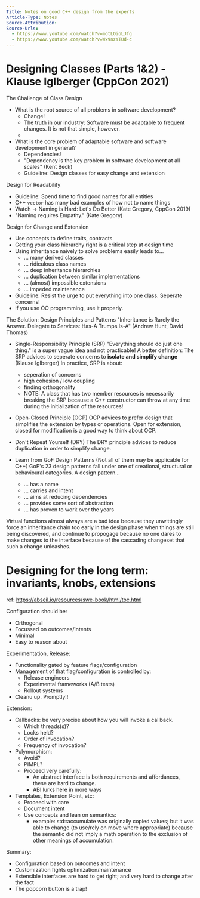 ```yaml
---
Title: Notes on good C++ design from the experts
Article-Type: Notes
Source-Attribution: 
Source-Urls:
  - https://www.youtube.com/watch?v=motLOioLJfg
  - https://www.youtube.com/watch?v=Wx9nzYTUd-c
---
```


# Designing Classes (Parts 1&2) - Klause Iglberger (CppCon 2021)
The Challenge of Class Design
- What is the root source of all problems in software development?
  - Change!
  - The truth in our industry: Software must be adaptable to frequent
    changes. It is not that simple, however.
  - 
- What is the core problem of adaptable software and software 
  development in general?
  - Dependencies!
  - "Dependency is the key problem in software development at all scales" (Kent Beck)
  - Guideline: Design classes for easy change and extension

Design for Readability
- Guideline: Spend time to find good names for all entities
- C++ `vector` has many bad examples of how not to name things
- Watch -> Naming is Hard: Let's Do Better (Kate Gregory, CppCon 2019)
- "Naming requires Empathy." (Kate Gregory)


Design for Change and Extension
- Use concepts to define traits, contracts
- Getting your class hierarchy right is a critical step at design time
- Using inheritance naively to solve problems easily leads to...
  - ... many derived classes
  - ... ridiculous class names
  - ... deep inheritance hierarchies
  - ... duplication between similar implementations
  - ... (almost) impossible extensions
  - ... impeded maintenance
- Guideline: Resist the urge to put everything into one class. Seperate concerns!
- If you use OO programming, use it properly.

The Solution: Design Principles and Patterns
"Inheritance is Rarely the Answer. Delegate to Services: Has-A Trumps Is-A" (Andrew Hunt, David Thomas)

- Single-Responsibility Principle (SRP)
"Everything should do just one thing." is a super vague idea and not practicable!
A better definition: The SRP advices to seperate concerns to **isolate and simplify change** (Klause Iglberger)
In practice, SRP is about:
  - seperation of concerns
  - high cohesion / low coupling
  - finding orthogonality
  - NOTE: A class that has two member resources is necessarily breaking
    the SRP because a C++ constructor can throw at any time during the
    initialization of the resources! 

- Open-Closed Principle (OCP)
OCP advices to prefer design that simplifies the extension by types or operations.
Open for extension, closed for modification is a good way to think about OCP.

- Don't Repeat Yourself (DRY)
The DRY principle advices to reduce duplication in order to simplify change.

- Learn from GoF Design Patterns (Not all of them may be applicable for C++)
GoF's 23 design patterns fall under one of creational, structural or
behavioural categories. A design pattern...
  - ... has a name
  - ... carries and intent
  - ... aims at reducing dependencies
  - ... provides some sort of abstraction
  - ... has proven to work over the years

Virtual functions almost always are a bad idea because they unwittingly
force an inheritance chain too early in the design phase when things are
still being discovered, and continue to propogage because no one dares
to make changes to the interface because of the cascading changeset that
such a change unleashes.


# Designing for the long term: invariants, knobs, extensions
ref: https://abseil.io/resources/swe-book/html/toc.html

Configuration should be:
- Orthogonal
- Focussed on outcomes/intents
- Minimal
- Easy to reason about

Experimentation, Release:
- Functionality gated by feature flags/configuration
- Management of that flag/configuration is controlled by:
  - Release engineers
  - Experimental frameworks (A/B tests)
  - Rollout systems
- Cleanu up. Promptly!!

Extension:
- Callbacks: be very precise about how you will invoke a callback.
  - Which threads(s)?
  - Locks held?
  - Order of invocation?
  - Frequency of invocation?
- Polymorphism:
  - Avoid?
  - PIMPL?
  - Proceed very carefully:
    - An abstract interface is both requirements and affordances, these
      are hard to change.
    - ABI lurks here in more ways
- Templates, Extension Point, etc:
  - Proceed with care
  - Document intent
  - Use concepts and lean on semantics:
    - example: std::accumulate was originally copied values; but it
      was able to change (to use/rely on move where appropriate) because
      the semantic did not imply a math operation to the exclusion of
      other meanings of accumulation.

Summary:
  - Configuration based on outcomes and intent
  - Customization fights optimization/maintenance
  - Extensible interfaces are hard to get right; and very hard to change
    after the fact
  - The popcorn button is a trap!
